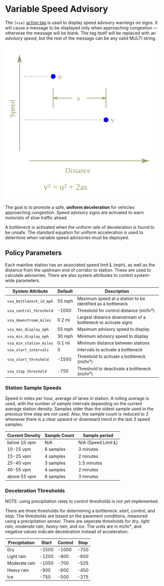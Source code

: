 # Variable Speed Advisory

The `[vsa]` [action tag] is used to display speed advisory warnings on signs.
It will cause a message to be displayed only when approaching congestion —
otherwise the message will be blank.  The tag itself will be replaced with an
_advisory speed_, but the rest of the message can be any valid MULTI string.

![Uniform Acceleration](uniform_acc.svg)

The goal is to promote a safe, **uniform deceleration** for vehicles approaching
congestion.  Speed advisory signs are activated to warn motorists of slow
traffic ahead.

A _bottleneck_ is activated when the uniform rate of deceleration is found to be
unsafe.  The standard equation for uniform acceleration is used to determine
when variable speed advisories must be deployed.

## Policy Parameters

Each mainline station has an associated speed limit **L** (mph), as well as the
distance from the upstream end of corridor to station.  These are used to
calculate advisories.  There are also system attributes to control system-wide
parameters.

System Attribute        | Default | Description
------------------------|---------|-----------------
`vsa_bottleneck_id_mph` | 55 mph  | Maximum speed at a station to be identified as a bottleneck
`vsa_control_threshold` | -1000   | Threshold for control distance (mi/hr²)
`vsa_downstream_miles`  | 0.2 mi  | Largest distance downstream of a bottleneck to activate signs
`vsa_max_display_mph`   | 55 mph  | Maximum advisory speed to display
`vsa_min_display_mph`   | 30 mph  | Minimum advisory speed to display
`vsa_min_station_miles` | 0.1 mi  | Minimum distance between stations
`vsa_start_intervals`   | 3       | Intervals to activate a bottleneck
`vsa_start_threshold`   | -1500   | Threshold to activate a bottleneck (mi/hr²)
`vsa_stop_threshold`    | -750    | Threshold to deactivate a bottleneck (mi/hr²)

### Station Sample Speeds

Speed in miles per hour, average of lanes in station.  A rolling average is
used, with the number of sample intervals depending on the current average
station density.  Samples older than the oldest sample used in the previous time
step are not used.  Also, the sample count is reduced to 2 whenever there is a
clear upward or downward trend in the last 3 speed samples.

Current Density | Sample Count | Sample period
----------------|--------------|------------------------
below 10 vpm    | N/A          | N/A (Speed Limit **L**)
10-15 vpm       | 6 samples    | 3 minutes
15-25 vpm       | 4 samples    | 2 minutes
25-40 vpm       | 3 samples    | 1.5 minutes
40-55 vpm       | 4 samples    | 2 minutes
above 55 vpm    | 6 samples    | 3 minutes

### Deceleration Thresholds

NOTE: using precipitation rates to control thresholds is not yet implemented.

There are three thresholds for determining a bottleneck: _start_, _control_, and
_stop_.  The thresholds are based on the pavement conditions, measured using
a precipitation sensor.  There are seperate thresholds for _dry_, _light rain_,
_moderate rain_, _heavy rain_, and _ice_.  The units are in mi/hr², and negative
values indicate deceleration instead of acceleration.

Precipitation | Start | Control | Stop
--------------|-------|---------|-----
Dry           | -1500 | -1000   | -750
Light rain    | -1200 | -800    | -600
Moderate rain | -1050 | -700    | -525
Heavy rain    | -900  | -600    | -450
Ice           | -750  | -500    | -375


[action tag]: admin_guide.html#action_tag
